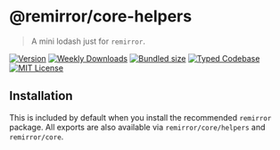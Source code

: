 # @remirror/core-helpers

> A mini lodash just for `remirror`.

[![Version][version]][npm] [![Weekly Downloads][downloads-badge]][npm] [![Bundled size][size-badge]][size] [![Typed Codebase][typescript]](#) [![MIT License][license]](#)

[version]: https://flat.badgen.net/npm/v/@remirror/core-helpers/next
[npm]: https://npmjs.com/package/@remirror/core-helpers/v/next
[license]: https://flat.badgen.net/badge/license/MIT/purple
[size]: https://bundlephobia.com/result?p=@remirror/core-helpers@next
[size-badge]: https://flat.badgen.net/bundlephobia/minzip/@remirror/core-helpers@next
[typescript]: https://flat.badgen.net/badge/icon/TypeScript?icon=typescript&label
[downloads-badge]: https://badgen.net/npm/dw/@remirror/core-helpers/red?icon=npm

## Installation

This is included by default when you install the recommended `remirror` package. All exports are also available via `remirror/core/helpers` and `remirror/core`.
